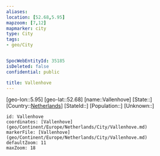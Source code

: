```yaml
---
aliases: 
location: [52.68,5.95]
mapzoom: [7,12] 
mapmarker: city 
type: City
tags:
- geo/City


SpocWebEntityId: 35185
isDeleted: false
confidential: public

title: Vallenhove
---
```

[geo-lon::5.95]
[geo-lat::52.68]
[name::Vallenhove]
[State::]
[Country::[Netherlands](geo/Continent/Europe/Netherlands.md)]
[StateId::]
[Population::]
[Unknown::]


```leaflet
id: Vallenhove
coordinates: [Vallenhove](geo/Continent/Europe/Netherlands/City/Vallenhove.md)
markerFile: [Vallenhove](geo/Continent/Europe/Netherlands/City/Vallenhove.md)
defaultZoom: 11 
maxZoom: 18
```


